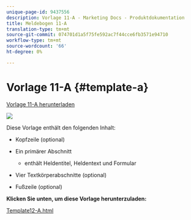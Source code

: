 ```yaml
---
unique-page-id: 9437556
description: Vorlage 11-A - Marketing Docs - Produktdokumentation
title: Meldebogen 11-A
translation-type: tm+mt
source-git-commit: 074701d1a5f75fe592ac7f44cce6fb3571e94710
workflow-type: tm+mt
source-wordcount: '66'
ht-degree: 0%

---
```



# Vorlage 11-A {#template-a}

[Vorlage 11-A herunterladen](https://docs.marketo.com/download/attachments/9437556/template-11a.html?version=1&amp;modificationdate=1438211253000&amp;api=v2)

![](assets/image2015-8-4-9-3a56-3a23.png)

Diese Vorlage enthält den folgenden Inhalt:

* Kopfzeile (optional)
* Ein primärer Abschnitt

   * enthält Heldentitel, Heldentext und Formular

* Vier Textkörperabschnitte (optional)
* Fußzeile (optional)

**Klicken Sie unten, um diese Vorlage herunterzuladen:**

[Template12-A.html](https://docs.marketo.com/download/attachments/9437556/template-11a.html?version=1&amp;modificationdate=1438211253000&amp;api=v2)
